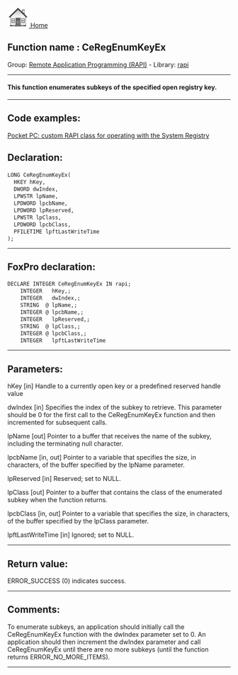 [<img src="../../images/home.png"> Home ](https://github.com/VFPX/Win32API)  

## Function name : CeRegEnumKeyEx
Group: [Remote Application Programming (RAPI)](../../functions_group.md#Remote_Application_Programming_(RAPI))  -  Library: [rapi](../../../libraries.md#rapi)  
***  


#### This function enumerates subkeys of the specified open registry key. 
***  


## Code examples:
[Pocket PC: custom RAPI class for operating with the System Registry](../../samples/sample_441.md)  

## Declaration:
```foxpro  
LONG CeRegEnumKeyEx(
  HKEY hKey,
  DWORD dwIndex,
  LPWSTR lpName,
  LPDWORD lpcbName,
  LPDWORD lpReserved,
  LPWSTR lpClass,
  LPDWORD lpcbClass,
  PFILETIME lpftLastWriteTime
);  
```  
***  


## FoxPro declaration:
```foxpro  
DECLARE INTEGER CeRegEnumKeyEx IN rapi;
	INTEGER   hKey,;
	INTEGER   dwIndex,;
	STRING  @ lpName,;
	INTEGER @ lpcbName,;
	INTEGER   lpReserved,;
	STRING  @ lpClass,;
	INTEGER @ lpcbClass,;
	INTEGER   lpftLastWriteTime  
```  
***  


## Parameters:
hKey 
[in] Handle to a currently open key or a predefined reserved handle value

dwIndex 
[in] Specifies the index of the subkey to retrieve. This parameter should be 0 for the first call to the CeRegEnumKeyEx function and then incremented for subsequent calls.

lpName 
[out] Pointer to a buffer that receives the name of the subkey, including the terminating null character. 

lpcbName 
[in, out] Pointer to a variable that specifies the size, in characters, of the buffer specified by the lpName parameter. 

lpReserved 
[in] Reserved; set to NULL. 

lpClass 
[out] Pointer to a buffer that contains the class of the enumerated subkey when the function returns.

lpcbClass 
[in, out] Pointer to a variable that specifies the size, in characters, of the buffer specified by the lpClass parameter.

lpftLastWriteTime 
[in] Ignored; set to NULL. 
  
***  


## Return value:
ERROR_SUCCESS (0) indicates success.  
***  


## Comments:
To enumerate subkeys, an application should initially call the CeRegEnumKeyEx function with the dwIndex parameter set to 0. An application should then increment the dwIndex parameter and call CeRegEnumKeyEx until there are no more subkeys (until the function returns ERROR_NO_MORE_ITEMS).   
  
***  

